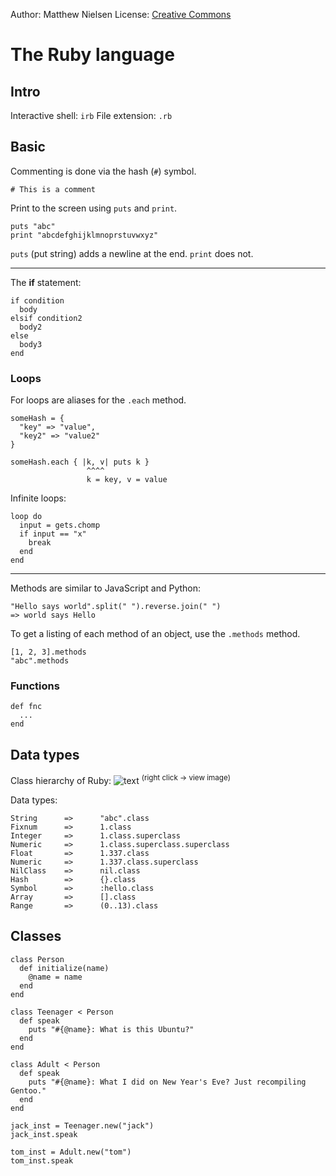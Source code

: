 Author: Matthew Nielsen
License: [Creative Commons](https://creativecommons.org/licenses/by/4.0/)
# The Ruby language
## Intro
Interactive shell: `irb`
File extension: `.rb`
## Basic
Commenting is done via the hash (`#`) symbol.
~~~
# This is a comment
~~~

Print to the screen using `puts` and `print`.
~~~
puts "abc"
print "abcdefghijklmnoprstuvwxyz"
~~~
`puts` (put string) adds a newline at the end. `print` does not.

---


The **if** statement:
~~~
if condition
  body
elsif condition2
  body2
else
  body3
end
~~~

### Loops
For loops are aliases for the `.each` method.

~~~
someHash = {
  "key" => "value",
  "key2" => "value2"
}

someHash.each { |k, v| puts k }
                 ^^^^
                 k = key, v = value
~~~

Infinite loops:
~~~
loop do
  input = gets.chomp
  if input == "x"
    break
  end
end
~~~

---
Methods are similar to JavaScript and Python:
~~~
"Hello says world".split(" ").reverse.join(" ")
=> world says Hello
~~~

To get a listing of each method of an object, use the `.methods` method.
~~~
[1, 2, 3].methods
"abc".methods
~~~

### Functions
~~~
def fnc
  ...
end
~~~

## Data types
Class hierarchy of Ruby:
![text](https://i.stack.imgur.com/1taqB.png)
<sup>(right click -> view image)</sup>

Data types:
~~~
String      =>      "abc".class
Fixnum      =>      1.class
Integer     =>      1.class.superclass
Numeric     =>      1.class.superclass.superclass
Float       =>      1.337.class
Numeric     =>      1.337.class.superclass
NilClass    =>      nil.class
Hash        =>      {}.class
Symbol      =>      :hello.class
Array       =>      [].class
Range       =>      (0..13).class
~~~

## Classes
~~~
class Person
  def initialize(name)
    @name = name
  end
end

class Teenager < Person
  def speak
    puts "#{@name}: What is this Ubuntu?"
  end
end

class Adult < Person
  def speak
    puts "#{@name}: What I did on New Year's Eve? Just recompiling Gentoo."
  end
end

jack_inst = Teenager.new("jack")
jack_inst.speak

tom_inst = Adult.new("tom")
tom_inst.speak
~~~

